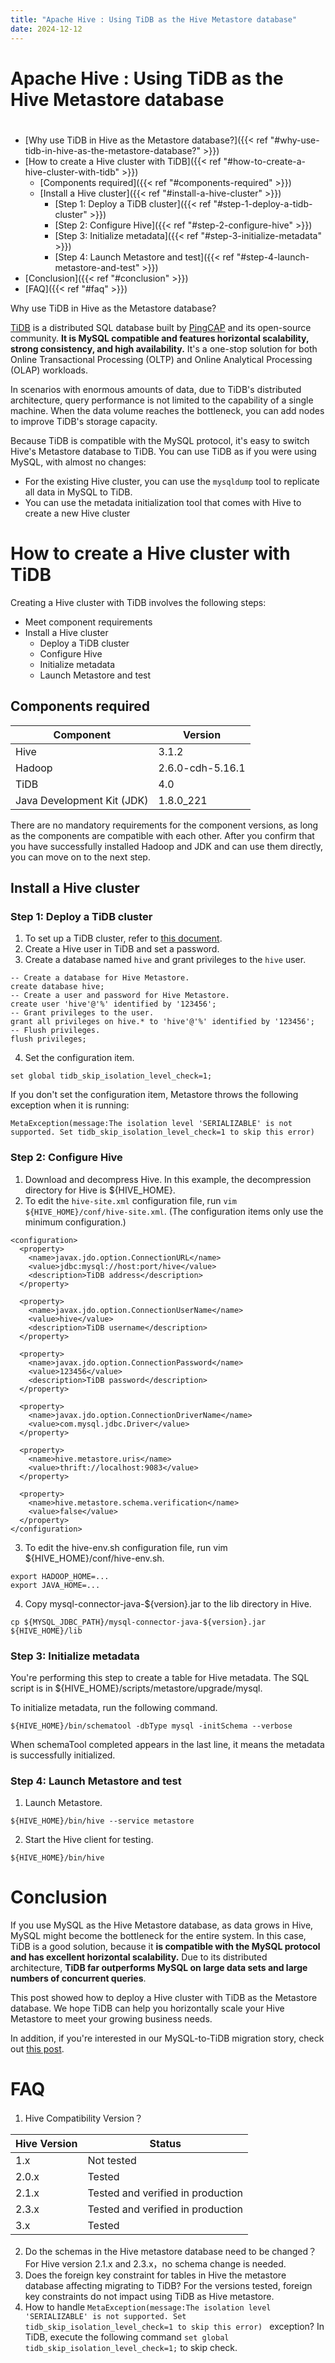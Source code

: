 ```yaml
---
title: "Apache Hive : Using TiDB as the Hive Metastore database"
date: 2024-12-12
---
```


# Apache Hive : Using TiDB as the Hive Metastore database

# 
* [Why use TiDB in Hive as the Metastore database?]({{< ref "#why-use-tidb-in-hive-as-the-metastore-database?" >}})
* [How to create a Hive cluster with TiDB]({{< ref "#how-to-create-a-hive-cluster-with-tidb" >}})
	+ [Components required]({{< ref "#components-required" >}})
	+ [Install a Hive cluster]({{< ref "#install-a-hive-cluster" >}})
		- [Step 1: Deploy a TiDB cluster]({{< ref "#step-1-deploy-a-tidb-cluster" >}})
		- [Step 2: Configure Hive]({{< ref "#step-2-configure-hive" >}})
		- [Step 3: Initialize metadata]({{< ref "#step-3-initialize-metadata" >}})
		- [Step 4: Launch Metastore and test]({{< ref "#step-4-launch-metastore-and-test" >}})
* [Conclusion]({{< ref "#conclusion" >}})
* [FAQ]({{< ref "#faq" >}})

Why use TiDB in Hive as the Metastore database?

[TiDB](https://github.com/pingcap/tidb) is a distributed SQL database built by [PingCAP](https://pingcap.com/) and its open-source community. **It is MySQL compatible and features horizontal scalability, strong consistency, and high availability.** It's a one-stop solution for both Online Transactional Processing (OLTP) and Online Analytical Processing (OLAP) workloads.

In scenarios with enormous amounts of data, due to TiDB's distributed architecture, query performance is not limited to the capability of a single machine. When the data volume reaches the bottleneck, you can add nodes to improve TiDB's storage capacity.

Because TiDB is compatible with the MySQL protocol, it's easy to switch Hive's Metastore database to TiDB. You can use TiDB as if you were using MySQL, with almost no changes:

* For the existing Hive cluster, you can use the `mysqldump` tool to replicate all data in MySQL to TiDB.
* You can use the metadata initialization tool that comes with Hive to create a new Hive cluster

# How to create a Hive cluster with TiDB

Creating a Hive cluster with TiDB involves the following steps:

* Meet component requirements
* Install a Hive cluster
	+ Deploy a TiDB cluster
	+ Configure Hive
	+ Initialize metadata
	+ Launch Metastore and test

## Components required

| **Component** | **Version** |
| --- | --- |
| Hive | 3.1.2 |
| Hadoop | 2.6.0-cdh-5.16.1 |
| TiDB | 4.0 |
| Java Development Kit (JDK) | 1.8.0_221 |

There are no mandatory requirements for the component versions, as long as the components are compatible with each other. After you confirm that you have successfully installed Hadoop and JDK and can use them directly, you can move on to the next step.

## Install a Hive cluster

### Step 1: Deploy a TiDB cluster

1. To set up a TiDB cluster, refer to [this document](https://docs.pingcap.com/tidb/stable/production-deployment-using-tiup).
2. Create a Hive user in TiDB and set a password.
3. Create a database named `hive` and grant privileges to the `hive` user.  

```
-- Create a database for Hive Metastore.
create database hive;
-- Create a user and password for Hive Metastore.
create user 'hive'@'%' identified by '123456';
-- Grant privileges to the user.
grant all privileges on hive.* to 'hive'@'%' identified by '123456';
-- Flush privileges.
flush privileges;
```
4. Set the configuration item. 

```
set global tidb_skip_isolation_level_check=1;
```

If you don't set the configuration item, Metastore throws the following exception when it is running: 

```
MetaException(message:The isolation level 'SERIALIZABLE' is not supported. Set tidb_skip_isolation_level_check=1 to skip this error)
```

### Step 2: Configure Hive

1. Download and decompress Hive. In this example, the decompression directory for Hive is ${HIVE_HOME}.
2. To edit the `hive-site.xml` configuration file, run `vim ${HIVE_HOME}/conf/hive-site.xml`. (The configuration items only use the minimum configuration.)

```
<configuration>
  <property>
    <name>javax.jdo.option.ConnectionURL</name>
    <value>jdbc:mysql://host:port/hive</value>
    <description>TiDB address</description>
  </property>

  <property>  
    <name>javax.jdo.option.ConnectionUserName</name>
    <value>hive</value>
    <description>TiDB username</description>
  </property>

  <property>  
    <name>javax.jdo.option.ConnectionPassword</name>
    <value>123456</value>
    <description>TiDB password</description>
  </property>

  <property>
    <name>javax.jdo.option.ConnectionDriverName</name>
    <value>com.mysql.jdbc.Driver</value>
  </property>

  <property>
    <name>hive.metastore.uris</name>
    <value>thrift://localhost:9083</value>
  </property>

  <property>
    <name>hive.metastore.schema.verification</name>
    <value>false</value>
  </property>
</configuration>
```
3. To edit the hive-env.sh configuration file, run vim ${HIVE_HOME}/conf/hive-env.sh.

```
export HADOOP_HOME=...
export JAVA_HOME=...
```
4. Copy mysql-connector-java-${version}.jar to the lib directory in Hive.

```
cp ${MYSQL_JDBC_PATH}/mysql-connector-java-${version}.jar ${HIVE_HOME}/lib
```

### Step 3: Initialize metadata

You're performing this step to create a table for Hive metadata. The SQL script is in ${HIVE_HOME}/scripts/metastore/upgrade/mysql.

To initialize metadata, run the following command.

```
${HIVE_HOME}/bin/schematool -dbType mysql -initSchema --verbose
```

When schemaTool completed appears in the last line, it means the metadata is successfully initialized.

### Step 4: Launch Metastore and test

1. Launch Metastore.

```
${HIVE_HOME}/bin/hive --service metastore
```
2. Start the Hive client for testing.

```
${HIVE_HOME}/bin/hive
```

# Conclusion

If you use MySQL as the Hive Metastore database, as data grows in Hive, MySQL might become the bottleneck for the entire system. In this case, TiDB is a good solution, because it **is compatible with the MySQL protocol and has excellent horizontal scalability.** Due to its distributed architecture, **TiDB far outperforms MySQL on large data sets and large numbers of concurrent queries**.

This post showed how to deploy a Hive cluster with TiDB as the Metastore database. We hope TiDB can help you horizontally scale your Hive Metastore to meet your growing business needs.

In addition, if you're interested in our MySQL-to-TiDB migration story, check out [this post](https://en.pingcap.com/case-studies/horizontally-scaling-hive-metastore-database-by-migrating-from-mysql-to-tidb).

# FAQ

1. Hive Compatibility Version？

| Hive Version | Status |
| --- | --- |
| 1.x | Not tested |
| 2.0.x | Tested |
| 2.1.x | Tested and verified in production |
| 2.3.x | Tested and verified in production |
| 3.x | Tested |

2. Do the schemas in the Hive metastore database need to be changed？For Hive version 2.1.x and 2.3.x，no schema change is needed.
3. Does the foreign key constraint for tables in Hive the metastore database affecting migrating to TiDB? For the versions tested, foreign key constraints do not impact using TiDB as Hive metastore.
4. How to handle `MetaException(message:The isolation level 'SERIALIZABLE' is not supported. Set tidb_skip_isolation_level_check=1 to skip this error) ` exception? In TiDB, execute the following command `set global tidb_skip_isolation_level_check=1;` to skip check.

 

 

